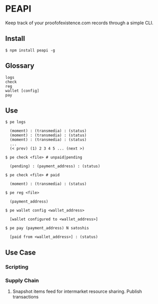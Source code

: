 # PEAPI

Keep track of your proofofexistence.com records through a simple CLI.

## Install

    $ npm install peapi -g

## Glossary

    logs
    check
    reg
    wallet [config]
    pay

## Use

    $ pe logs

      (moment) : (transmedia) : (status)
      (moment) : (transmedia) : (status)
      (moment) : (transmedia) : (status)
      ...
      (< prev) (1) 2 3 4 5 ... (next >)

    $ pe check <file> # unpaid|pending

      (pending) : (payment_address) : (status)

    $ pe check <file> # paid

      (moment) : (transmedia) : (status)

    $ pe reg <file>

      (payment_address)

    $ pe wallet config <wallet_address>

      [wallet configured to <wallet_address>]

    $ pe pay (payment_address) N satoshis

      [paid from <wallet_address>] : (status)

## Use Case

### Scripting

### Supply Chain

1. Snapshot items feed for intermarket resource sharing. Publish transactions
